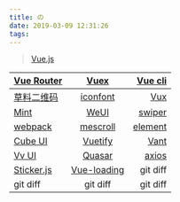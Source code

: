 ```yaml
---
title: の
date: 2019-03-09 12:31:26
tags:
---
```




> [Vue.js](https://cn.vuejs.org/)

| <a href="https://router.vuejs.org/zh/" target="_blank">Vue Router</a> | <a href="https://vuex.vuejs.org/zh/" target="_blank">Vuex</a> | <a href="https://cli.vuejs.org/zh/" target="_blank">Vue cli</a>|
| :---         |     :---:      |          ---: |
| <a href="https://cli.im/" target="_blank">草料二维码</a> | <a href="https://www.iconfont.cn/?spm=a313x.7781069.1998910419.d4d0a486a" target="_blank">iconfont</a> | <a href="https://doc.vux.li/zh-CN/" target="_blank">Vux</a> |
| <a href="http://mint-ui.github.io/#!/zh-cn" target="_blank">Mint</a> | <a href="https://weui.io/" target="_blank">WeUI</a> | <a href="https://www.swiper.com.cn/" target="_blank">swiper</a> |
| <a href="https://webpack.docschina.org/concepts/" target="_blank">webpack</a> | <a href="http://www.mescroll.com/api.html" target="_blank">mescroll</a> | <a href="http://element-cn.eleme.io/#/zh-CN" target="_blank">element</a> |
| <a href="https://didi.github.io/cube-ui/#/zh-CN" target="_blank">Cube UI</a> | <a href="https://vuetifyjs.com/zh-Hans/framework/display" target="_blank">Vuetify</a> | <a href="https://youzan.github.io/vant/#/zh-CN/intro" target="_blank">Vant</a> |
| <a href="https://vv-ui.github.io/VV-UI/#/giud" target="_blank">Vv UI</a> | <a href="http://www.quasarchs.com/guide/index.html" target="_blank">Quasar</a> | <a href="https://www.jianshu.com/p/7a9fbcbb1114" target="_blank">axios</a> |
| <a href="http://stickerjs.cmiscm.com/" target="_blank">Sticker.js</a> | <a href="https://nguyenvanduocit.github.io/vue-loading-spinner/" target="_blank">Vue-loading</a>[]()| git diff      |
| git diff     | git diff       | git diff      |
